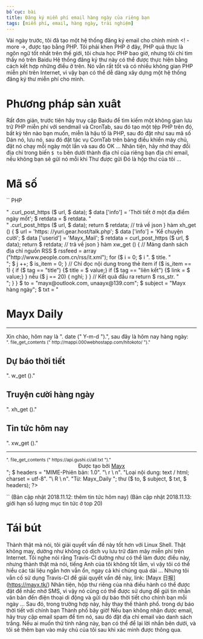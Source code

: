 ```yaml
---
bố cục: bài
title: Đăng ký miễn phí email hàng ngày của riêng bạn
tags: [miễn phí, email, hàng ngày, trải nghiệm]
---
```


Vài ngày trước, tôi đã tạo một hệ thống đăng ký email cho chính mình <! - more ->, được tạo bằng PHP. Tôi phải khen PHP ở đây, PHP quả thực là ngôn ngữ tốt nhất trên thế giới, tôi chưa học PHP bao giờ, nhưng tôi chỉ tìm thấy nó trên Baidu
Hệ thống đăng ký thư này có thể được thực hiện bằng cách kết hợp những điều ở trên. Nó vẫn rất tốt và có nhiều không gian PHP miễn phí trên Internet, vì vậy bạn có thể dễ dàng xây dựng một hệ thống đăng ký thư miễn phí cho mình.

# Phương pháp sản xuât
Rất đơn giản, trước tiên hãy truy cập Baidu để tìm kiếm một không gian lưu trữ PHP miễn phí với sendmail và CronTab, sau đó tạo một tệp PHP trên đó, bất kỳ tên nào bạn muốn, miễn là hậu tố là PHP, sau đó đặt như sau mã số
Dán nó, lưu nó, sau đó đặt tác vụ CornTab trên bảng điều khiển máy chủ, đặt nó chạy mỗi ngày một lần và sau đó OK ... Nhân tiện, hãy nhớ thay đổi địa chỉ trong biến `$ to` bên dưới thành địa chỉ của riêng bạn địa chỉ email, nếu không bạn sẽ gửi nó mỗi khi Thư được gửi
Đó là hộp thư của tôi ...

# Mã số
`` PHP
<? php
function curl_post_https ($ url, $ data) {// mô phỏng hàm gửi dữ liệu
    $ curl = curl_init (); // bắt đầu phiên CURL
    curl_setopt ($ curl, CURLOPT_URL, $ url); // địa chỉ được truy cập
    curl_setopt ($ curl, CURLOPT_SSL_VERIFYPEER, 0); // Kiểm tra nguồn của chứng chỉ xác thực
    curl_setopt ($ curl, CURLOPT_SSL_VERIFYHOST, 1); // Kiểm tra xem thuật toán mã hóa SSL có tồn tại từ chứng chỉ hay không
    curl_setopt ($ curl, CURLOPT_FOLLOWLOCATION, 1); // Sử dụng chuyển hướng tự động
    curl_setopt ($ curl, CURLOPT_AUTOREFERER, 1); // tự động đặt Người giới thiệu
    curl_setopt ($ curl, CURLOPT_POST, 1); // Gửi yêu cầu Đăng bài thông thường
    curl_setopt ($ curl, CURLOPT_POSTFIELDS, $ data); // Gói dữ liệu gửi qua Bưu điện
    curl_setopt ($ curl, CURLOPT_TIMEOUT, 30); // Đặt giới hạn thời gian chờ để ngăn vòng lặp vô hạn
    curl_setopt ($ curl, CURLOPT_HEADER, 0); // Hiển thị nội dung của vùng Header trả về
    curl_setopt ($ curl, CURLOPT_RETURNTRANSFER, 1); // Thông tin thu được được trả về dưới dạng một luồng tệp
    $ tmpInfo = curl_exec ($ curl); // Thực hiện thao tác
    if (curl_errno ($ curl)) {
        echo'Errno'.curl_error ($ curl); // Bắt ngoại lệ
    }
    curl_close ($ curl); // Đóng phiên CURL
    $ backdata = json_decode ($ tmpInfo, true);
    return $ backdata ['text']; // trả về dữ liệu, định dạng json
}
hàm w_get () {
        $ url = 'https: //yuri.gear.host/talk.php';
        $ data ['info'] = 'Thời tiết tại một địa điểm';
        $ data ['userid'] = 'Mayx_Mail';
        $ retdata = curl_post_https ($ url, $ data);
        $ data ['info'] = 'Thời tiết ngày mai ở một địa điểm';
        $ retdata = $ retdata. "<br>" .curl_post_https ($ url, $ data);
        $ data ['info'] = 'Thời tiết ở một địa điểm ngày mốt';
        $ retdata = $ retdata. "<br>" .curl_post_https ($ url, $ data);
        return $ retdata; // trả về json
}
hàm xh_get () {
        $ url = 'https: //yuri.gear.host/talk.php';
        $ data ['info'] = 'Kể chuyện cười';
        $ data ['userid'] = 'Mayx_Mail';
        $ retdata = curl_post_https ($ url, $ data);
        return $ retdata; // trả về json
}
hàm xw_get () {
// Mảng danh sách địa chỉ nguồn RSS
$ rssfeed = array ("http://www.people.com.cn/rss/it.xml");
 
for ($ i = 0; $ i <sizeof ($ rssfeed); $ i ++) {// Bắt đầu phân rã
    $ buff = "";
    $ rss_str = "";
    // Mở địa chỉ rss và đọc, nếu đọc không thành công, nó sẽ dừng lại
    $ fp = fopen ($ rssfeed [$ i], "r") hoặc die ("không thể mở $ rssfeed");
    trong khi (! feof ($ fp)) {
        $ buff. = fgets ($ fp, 4096);
    }
    // Đóng mở tệp
    fclose ($ fp);
 
    // Xây dựng trình phân tích cú pháp XML
    $ parser = xml_parser_create ();
    // xml_parser_set_option - Đặt các tùy chọn để phân tích cú pháp XML được chỉ định
    xml_parser_set_option ($ parser, XML_OPTION_SKIP_WHITE, 1);
    // xml_parse_into_struct - Phân tích cú pháp dữ liệu XML thành mảng $ giá trị
    xml_parse_into_struct ($ phân tích cú pháp, $ buff, $ giá trị, $ idx);
    // xml_parser_free - phát hành trình phân tích cú pháp XML được chỉ định
    xml_parser_free ($ parser);
    $ j = 0;
    foreach ($ giá trị dưới dạng $ val) {
        $ tag = $ val ["tag"];
        $ type = $ val ["type"];
        $ value = $ val ["giá trị"];
        // Nhãn được chuyển đổi đồng nhất thành chữ thường
        $ tag = strtolower ($ tag);
 
        if ($ tag == "item" && $ type == "open") {
            $ is_item = 1;
        } else if ($ tag == "item" && $ type == "close") {
            // Xây dựng chuỗi đầu ra
            $ rss_str. = "<a href='".$link."' target=_blank>". $ title. "</a> <br />";
            $ j ++;
            $ is_item = 0;
        }
        // Chỉ đọc nội dung trong thẻ item
        if ($ is_item == 1) {
            if ($ tag == "title") {$ title = $ value;}
            if ($ tag == "liên kết") {$ link = $ value;}
        }
    nếu ($ j == 20) {
        nghỉ;
    }
    }
    // Kết quả đầu ra
    return $ rss_str. "<br />";
}
}
$ to = "mayx@outlook.com, unaayx@139.com";
$ subject = "Mayx hàng ngày";
$ txt = "
<html>
<body>
<h1> Mayx Daily </h1> <hr> Xin chào, hôm nay là ". date (" Y-m-d ").", sau đây là hôm nay hàng ngày: <br> <small>
". file_get_contents (" http://mappi.000webhostapp.com/hitokoto/ ")." </small>
<h2> Dự báo thời tiết </h2> ". w_get ()." <h2> Truyện cười hàng ngày </h2> ". xh_get ()." <h2> Tin tức hôm nay </h2> ". xw_get ()." <hr > <small> ". file_get_contents (" https://api.gushi.ci/all.txt ")." </small> <br> <center> Được tạo bởi <a href = \ "https: // mabbs. github.io \ "> Mayx </a> </center>
</body>
</html>
";
$ headers = "MIME-Phiên bản: 1.0". "\ r \ n".
"Loại nội dung: text / html; charset = utf-8". "\ R \ n".
"Từ: Mayx_Daily <Mayx_Site>";

thư ($ to, $ subject, $ txt, $ headers);
?>
``
(Bản cập nhật 2018.11.12: thêm tin tức hôm nay)
(Bản cập nhật 2018.11.13: giới hạn số lượng mục tin tức ở top 20)

# Tái bút
Thành thật mà nói, tôi giải quyết vấn đề này tốt hơn với Linux Shell. Thật không may, dường như không có dịch vụ lưu trữ đám mây miễn phí trên Internet. Tôi nghe nói rằng Travis-CI dường như có thể làm được điều này, nhưng thành thật mà nói, tiếng Anh của tôi không tốt lắm, vì vậy tôi có thể hiểu các tài liệu ngắn hơn vẫn ổn, ngay cả khi chúng quá dài ...
Nhưng tôi vẫn cố sử dụng Travis-CI để giải quyết vấn đề này, link: [Mayx 日报] (https://mayx.tk/)
Nhân tiện, hộp thư riêng của nhà điều hành có thể được đặt để nhắc nhở SMS, vì vậy nó cũng có thể được sử dụng để gửi tin nhắn văn bản đến điện thoại di động và gửi dự báo thời tiết cho chính bạn mỗi ngày ... Sau đó, trong trường hợp này, hãy thay thế thành phố. trong dự báo thời tiết với chính bạn Thành phố bây giờ!
Nếu bạn không nhận được email, hãy truy cập email spam để tìm nó, sau đó đặt địa chỉ email vào danh sách trắng.
Nếu ai muốn thử tính năng này, bạn có thể để lại lời nhắn bên dưới, và tôi sẽ thêm bạn vào máy chủ của tôi sau khi xác minh được thông qua.
